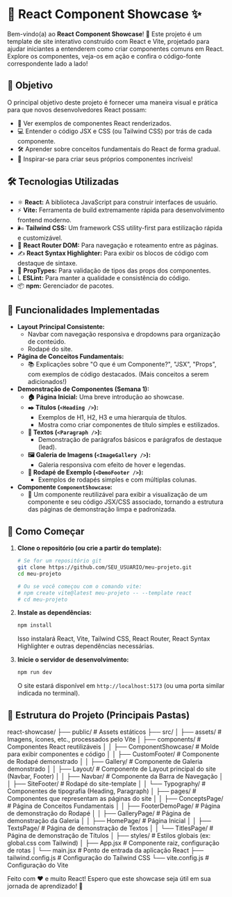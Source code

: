 # 🚀 React Component Showcase ✨

Bem-vindo(a) ao **React Component Showcase**! 🎉 Este projeto é um template de site interativo construído com React e Vite, projetado para ajudar iniciantes a entenderem como criar componentes comuns em React. Explore os componentes, veja-os em ação e confira o código-fonte correspondente lado a lado!

## 🎯 Objetivo

O principal objetivo deste projeto é fornecer uma maneira visual e prática para que novos desenvolvedores React possam:

*   👀 Ver exemplos de componentes React renderizados.
*   💻 Entender o código JSX e CSS (ou Tailwind CSS) por trás de cada componente.
*   🛠️ Aprender sobre conceitos fundamentais do React de forma gradual.
*   🎨 Inspirar-se para criar seus próprios componentes incríveis!

## 🛠️ Tecnologias Utilizadas

*   ⚛️ **React:** A biblioteca JavaScript para construir interfaces de usuário.
*   ⚡ **Vite:** Ferramenta de build extremamente rápida para desenvolvimento frontend moderno.
*   🌬️ **Tailwind CSS:** Um framework CSS utility-first para estilização rápida e customizável.
*   🧭 **React Router DOM:** Para navegação e roteamento entre as páginas.
*   ✍️ **React Syntax Highlighter:** Para exibir os blocos de código com destaque de sintaxe.
*   🧩 **PropTypes:** Para validação de tipos das props dos componentes.
*    L **ESLint:** Para manter a qualidade e consistência do código.
*   📦 **npm:** Gerenciador de pacotes.

## 🌟 Funcionalidades Implementadas

*   **Layout Principal Consistente:**
    *   Navbar com navegação responsiva e dropdowns para organização de conteúdo.
    *   Rodapé do site.
*   **Página de Conceitos Fundamentais:**
    *   📚 Explicações sobre "O que é um Componente?", "JSX", "Props", com exemplos de código destacados. (Mais conceitos a serem adicionados!)
*   **Demonstração de Componentes (Semana 1):**
    *   **🏠 Página Inicial:** Uma breve introdução ao showcase.
    *   **✒️ Títulos (`<Heading />`):**
        *   Exemplos de H1, H2, H3 e uma hierarquia de títulos.
        *   Mostra como criar componentes de título simples e estilizados.
    *   **📝 Textos (`<Paragraph />`):**
        *   Demonstração de parágrafos básicos e parágrafos de destaque (lead).
    *   **🖼️ Galeria de Imagens (`<ImageGallery />`):**
        *   Galeria responsiva com efeito de hover e legendas.
    *   **🦶 Rodapé de Exemplo (`<DemoFooter />`):**
        *   Exemplos de rodapés simples e com múltiplas colunas.
*   **Componente `ComponentShowcase`:**
    *   🔄 Um componente reutilizável para exibir a visualização de um componente e seu código JSX/CSS associado, tornando a estrutura das páginas de demonstração limpa e padronizada.

## 🚀 Como Começar

1.  **Clone o repositório (ou crie a partir do template):**
    ```bash
    # Se for um repositório git
    git clone https://github.com/SEU_USUARIO/meu-projeto.git
    cd meu-projeto

    # Ou se você começou com o comando vite:
    # npm create vite@latest meu-projeto -- --template react
    # cd meu-projeto
    ```

2.  **Instale as dependências:**
    ```bash
    npm install
    ```
    Isso instalará React, Vite, Tailwind CSS, React Router, React Syntax Highlighter e outras dependências necessárias.

3.  **Inicie o servidor de desenvolvimento:**
    ```bash
    npm run dev
    ```
    O site estará disponível em `http://localhost:5173` (ou uma porta similar indicada no terminal).

## 📁 Estrutura do Projeto (Principais Pastas)

react-showcase/
├── public/ # Assets estáticos
├── src/
│ ├── assets/ # Imagens, ícones, etc., processados pelo Vite
│ ├── components/ # Componentes React reutilizáveis
│ │ ├── ComponentShowcase/ # Molde para exibir componentes e código
│ │ ├── CustomFooter/ # Componente de Rodapé demonstrado
│ │ ├── Gallery/ # Componente de Galeria demonstrado
│ │ ├── Layout/ # Componente de Layout principal do site (Navbar, Footer)
│ │ ├── Navbar/ # Componente da Barra de Navegação
│ │ ├── SiteFooter/ # Rodapé do site-template
│ │ └── Typography/ # Componentes de tipografia (Heading, Paragraph)
│ ├── pages/ # Componentes que representam as páginas do site
│ │ ├── ConceptsPage/ # Página de Conceitos Fundamentais
│ │ ├── FooterDemoPage/ # Página de demonstração do Rodapé
│ │ ├── GalleryPage/ # Página de demonstração da Galeria
│ │ ├── HomePage/ # Página Inicial
│ │ ├── TextsPage/ # Página de demonstração de Textos
│ │ └── TitlesPage/ # Página de demonstração de Títulos
│ ├── styles/ # Estilos globais (ex: global.css com Tailwind)
│ ├── App.jsx # Componente raiz, configuração de rotas
│ └── main.jsx # Ponto de entrada da aplicação React
├── tailwind.config.js # Configuração do Tailwind CSS
└── vite.config.js # Configuração do Vite

Feito com ❤️ e muito React! Espero que este showcase seja útil em sua jornada de aprendizado! 🌟